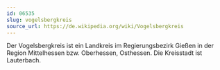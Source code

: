 ```yaml
---
id: 06535
slug: vogelsbergkreis
source_url: https://de.wikipedia.org/wiki/Vogelsbergkreis
---
```


Der Vogelsbergkreis ist ein Landkreis im Regierungsbezirk Gießen in der Region Mittelhessen bzw. Oberhessen, Osthessen. Die Kreisstadt ist Lauterbach.
